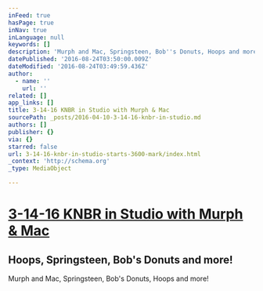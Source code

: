 ```yaml
---
inFeed: true
hasPage: true
inNav: true
inLanguage: null
keywords: []
description: 'Murph and Mac, Springsteen, Bob''s Donuts, Hoops and more!'
datePublished: '2016-08-24T03:50:00.009Z'
dateModified: '2016-08-24T03:49:59.436Z'
author:
  - name: ''
    url: ''
related: []
app_links: []
title: 3-14-16 KNBR in Studio with Murph & Mac
sourcePath: _posts/2016-04-10-3-14-16-knbr-in-studio.md
authors: []
publisher: {}
via: {}
starred: false
url: 3-14-16-knbr-in-studio-starts-3600-mark/index.html
_context: 'http://schema.org'
_type: MediaObject

---
```

# [3-14-16 KNBR in Studio with Murph & Mac][0]

<article style=""><h1>Hoops, Springsteen, Bob's Donuts and more!</h1><p>Murph and Mac, Springsteen, Bob's Donuts, Hoops and more!</p></article>



[0]: null
